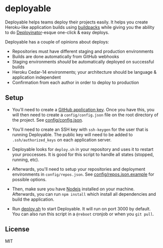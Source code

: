 # deployable

Deployable helps teams deploy their projects easily. It helps you create Heroku-like application
builds using [buildpacks](https://devcenter.heroku.com/articles/buildpacks) while giving you the
ability to do [Deployinator](https://github.com/etsy/deployinator)-esque one-click & easy deploys.

Deployable has a couple of opinions about deploys:
* Repositories must have different staging and production environments
* Builds are done automatically from GitHub webhooks
* Staging environments _should_ be automatically deployed on successful builds
* Heroku Cedar-14 environments; your architecture should be language & application independent
* Confirmation from each author in order to deploy to production

## Setup

* You'll need to create a [GitHub application key](https://github.com/settings/developers).
Once you have this, you will then need to create a `config/config.json` file on the root
directory of the project. See [config/config.json](config/config.json).

* You'll need to create an SSH key with `ssh-keygen` for the user that is running Deployable.
The public key will need to be added to `.ssh/authorized_keys` on each application server.

* Deployable looks for `deploy.sh` in your repository and uses it to restart your proccesses.
It is good for this script to handle all states (stopped, running, etc).

* Afterwards, you'll need to setup your repositories and deployment environments in
`config/repos.json`. See [config/repos.json.example](config/repos.json.example)
for possible options.

* Then, make sure you have [Nodejs](https://nodejs.org/en/) installed on your machine. Afterwards,
you can run `npm install` which install all dependencies and build the application.

* Run [deploy.sh](deploy.sh) to start Deployable. It will run on port 3000 by default. You can also run this script in a `@reboot` cronjob or when you `git pull`.

## License

MIT
